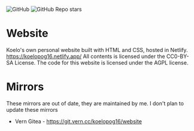 ![GitHub](https://img.shields.io/github/license/koelopog16/website?color=brightgreen&logo=github)
![GitHub Repo stars](https://img.shields.io/github/stars/koelopog16/website?style=social)

# Website
Koelo's own personal website built with HTML and CSS, hosted in Netlify. https://koelopog16.netlify.app/  All contents is licensed under the CC0-BY-SA License. The code for this website is licensed under the AGPL license.

# Mirrors
These mirrors are out of date, they are maintained by me. I don't plan to update these mirrors

- Vern Gitea - https://git.vern.cc/koelopog16/website
